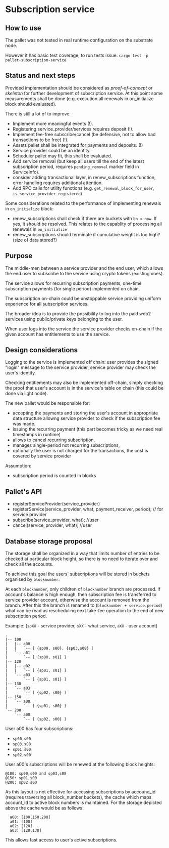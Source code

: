 # Subscription service

## How to use

The pallet was not tested in real runtime configuration on the substrate node.

However it has basic test coverage, to run tests issue:
`cargo test -p pallet-subscription-service`

## Status and next steps

Provided implementation should be considered as *proof-of-concept* or *skeleton*
for further development of subscription service. At this point some
measurements shall be done (e.g. execution all renewals in on_initialize block
should evaluated).

There is still a lot of to improve:
- Implement more meaningful events (!).
- Registering service_provider/services requires deposit (!).
- Implement fee-free subscribe/cancel (be defensive, not to allow bad transactions to be free) (!).
- Assets pallet shall be integrated for payments and deposits. (!)
- Service provider could be an identity.
- Scheduler pallet may fit, this shall be evaluated.
- Add service removal (but keep all users till the end of the latest subscription period, requires `pending_removal` marker field in ServiceInfo).
- consider adding transactional layer, in renew_subscriptions function, error handling requires additional attention.
- Add RPC calls for utility functions (e.g. `get_renewal_block_for_user`, `is_service_provider_registered`)


Some considerations related to the performance of implementing renewals in `on_initialize` block:
- renew_subscriptions shall check if there are buckets with `bn < now`. If yes, it should be resolved. This relates to the capablity of processing all renewals in `on_initialize`
- renew_subscriptions should terminate if cumulative weight is too high? (size of data stored?)


## Purpose

The middle-men between a service provider and the end user, which allows the
end user to subscribe to the service using crypto tokens (existing ones).

The service allows for recurring subscription payments, one-time subscription
payments (for single period) implemented on chain.

The subscription on-chain could be unstoppable service providing uniform
experience for all subscription services.

The broader idea is to provide the possibility to log into the paid web2
services using public/private keys belonging to the user.

When user logs into the service the service provider checks on-chain if the
given account has entitlements to use the service. 


## Design considerations

Logging to the service is implemented off chain: user provides the signed
"login" message to the service provider, service provider may check the user's
identity.

Checking entitlements may also be implemented off-chain, simply checking the
proof that user's account is in the service's table on chain (this could be
done via light node).

The new pallet would be responsible for:
- accepting the payments and storing the user's account in appropriate data
  structure allowng service provider to check if the subscription fee was made.
- issuing the recurring payment (this part becomes tricky as we need real
  timestamps in runtime)
- allows to cancel recurring subscription,
- manages single-period not recurring subscriptions,
- optionally the user is not charged for the transactions, the cost is covered by service
  provider

Assumption:
- subscription period is counted in blocks


## Pallet's API

- registerServiceProvider(service_provider)
- registerService(service_provider, what, payment_receiver, period); // for service provider
- subscribe(service_provider, what); //user
- cancel(service_provider, what); //user


## Database storage proposal

The storage shall be organized in a way that limits number of entries to be
checked at particular block height, so there is no need to iterate over and check
all the accounts.

To achieve this goal the users' subscriptions will be stored in buckets
organised by `blocknumber`.

At each `blocknumber`, only children of `blocknumber` branch are processed. If
account's balance is high enough, then subscription fee is transferred to
service provider account, otherwise the account is removed from the branch.
After this the branch is renamed to (`blocknumber + service.period`) what can
be read as rescheduling next take-fee operation to the end of new subscription
period.

Example:
(`spXX` - service provider, `sXX` - what service, `aXX` - user account)
```
.
|-- 100
|   |-- a00
|   |   `-- [ {sp00, s00}, {sp03,s08} ]
|   `-- a01
|       `-- [ {sp00, s01} ]
|-- 120
|   |-- a02
|   |   `-- [ {sp01, s01} ]
|   `-- a03
|       `-- [ {sp01, s01} ]
|-- 130
|   `-- a03
|       `-- [ {sp02, s00} ]
|-- 150
|   `-- a00
|       `-- [ {sp01, s00} ]
`-- 200
    `-- a00
        `-- [ {sp02, s00} ]
```
User a00 has four subscriptions:
- `sp00,s00`
- `sp03,s08`
- `sp01,s00`
- `sp02,s00`

User a00's subscriptions will be renewed at the following block heights:
```
@100: sp00,s00 and sp03,s08
@150: sp01,s00
@200: sp02,s00
```

As this layout is not effective for accessing subscriptions by accound_id
(requires traversing all block_number buckets), the cache which maps account_id
to active block numbers is maintained.  For the storage depicted above the
cache would be as follows:
```
  a00: [100,150,200]
  a01: [100]
  a02: [120]
  a03: [120,130]
```

This allows fast access to user's active subscriptions.

